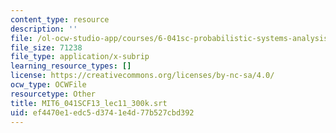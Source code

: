 ```yaml
---
content_type: resource
description: ''
file: /ol-ocw-studio-app/courses/6-041sc-probabilistic-systems-analysis-and-applied-probability-fall-2013/ef4470e1edc5d3741e4d77b527cbd392_MIT6_041SCF13_lec11_300k.srt
file_size: 71238
file_type: application/x-subrip
learning_resource_types: []
license: https://creativecommons.org/licenses/by-nc-sa/4.0/
ocw_type: OCWFile
resourcetype: Other
title: MIT6_041SCF13_lec11_300k.srt
uid: ef4470e1-edc5-d374-1e4d-77b527cbd392
---
```

